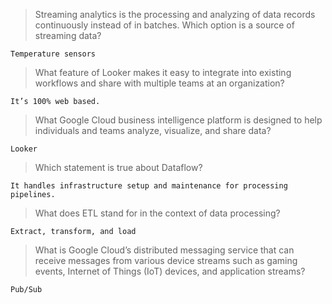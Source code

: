 >Streaming analytics is the processing and analyzing of data records continuously instead of in batches. Which option is a source of streaming data?
```
Temperature sensors
```

>What feature of Looker makes it easy to integrate into existing workflows and share with multiple teams at an organization?
```
It’s 100% web based.
```

>What Google Cloud business intelligence platform is designed to help individuals and teams analyze, visualize, and share data?
```
Looker
```

>Which statement is true about Dataflow?
```
It handles infrastructure setup and maintenance for processing pipelines.
```

>What does ETL stand for in the context of data processing?
```
Extract, transform, and load
```

>What is Google Cloud’s distributed messaging service that can receive messages from various device streams such as gaming events, Internet of Things (IoT) devices, and application streams?
```
Pub/Sub
```